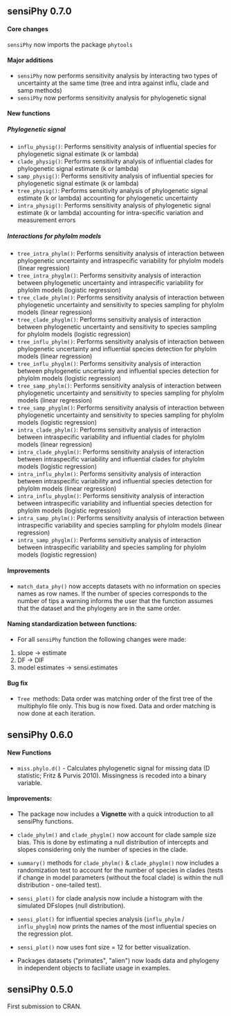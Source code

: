 ## sensiPhy 0.7.0
#### Core changes
`sensiPhy` now imports the package `phytools` 

#### Major additions
* `sensiPhy` now performs sensitivity analysis by interacting two types of uncertainty at the same time (tree and intra against influ, clade and samp methods)
* `sensiPhy` now performs sensitivity analysis for phylogenetic signal

#### New functions
##### Phylogenetic signal
*  `influ_physig()`: Performs sensitivity analysis of influential species for phylogenetic signal estimate (k or lambda)
*  `clade_physig()`: Performs sensitivity analysis of influential clades for phylogenetic signal estimate (k or lambda)
*  `samp_physig()`: Performs sensitivity analysis of influential species for phylogenetic signal estimate (k or lambda)
*  `tree_physig()`: Performs sensitivity analysis of phylogenetic signal estimate (k or lambda) accounting for phylogenetic uncertainty
*  `intra_physig()`: Performs sensitivity analysis of phylogenetic signal estimate (k or lambda) accounting for intra-specific variation and measurement errors
##### Interactions for phylolm models
*  `tree_intra_phylm()`: Performs sensitivity analysis of interaction between phylogenetic uncertainty and  intraspecific variability for phylolm models (linear regression)
*  `tree_intra_phyglm()`: Performs sensitivity analysis of interaction between phylogenetic uncertainty  and  intraspecific variability for phylolm models (logistic regression)
*  `tree_clade_phylm()`: Performs sensitivity analysis of interaction between phylogenetic uncertainty and sensitivity to species sampling for phylolm models (linear regression)
*  `tree_clade_phyglm()`: Performs sensitivity analysis of interaction between phylogenetic uncertainty  and sensitivity to species sampling for phylolm models (logistic regression)
*  `tree_influ_phylm()`: Performs sensitivity analysis of interaction between phylogenetic uncertainty and influential species detection for phylolm models (linear regression)
*  `tree_influ_phyglm()`: Performs sensitivity analysis of interaction between phylogenetic uncertainty and influential species detection for phylolm models (logistic regression)
*  `tree_samp_phylm()`: Performs sensitivity analysis of interaction between phylogenetic uncertainty and sensitivity to species sampling for phylolm models (linear regression)
*  `tree_samp_phyglm()`: Performs sensitivity analysis of interaction between phylogenetic uncertainty  and sensitivity to species sampling for phylolm models (logistic regression)
*  `intra_clade_phylm()`: Performs sensitivity analysis of interaction between intraspecific variability and influential clades for phylolm models (linear regression)
*  `intra_clade_phyglm()`: Performs sensitivity analysis of interaction between intraspecific variability and influential clades for phylolm models (logistic regression)
*  `intra_influ_phylm()`: Performs sensitivity analysis of interaction between intraspecific variability and influential species detection for phylolm models (linear regression)
*  `intra_influ_phyglm()`: Performs sensitivity analysis of interaction between intraspecific variability and influential species detection for phylolm models (logistic regression)
*  `intra_samp_phylm()`: Performs sensitivity analysis of interaction between intraspecific variability and species sampling for phylolm models (linear regression)
*  `intra_samp_phyglm()`: Performs sensitivity analysis of interaction between intraspecific variability and species sampling for phylolm models (logistic regression)

#### Improvements
* `match_data_phy()` now accepts datasets with no information on species names as row names. If the number of species corresponds to the number of tips a warning informs the user that the function assumes that the dataset and the phylogeny are in the same order.

#### Naming standardization between functions:
* For all `sensiPhy` function the following changes were made:
1. slope -> estimate
2. DF -> DIF
3. model estimates -> sensi.estimates

#### Bug fix
* `Tree `methods: Data order was matching order of the first tree of the multiphylo file only. This bug is now fixed. Data and order matching is now done at each iteration.


## sensiPhy 0.6.0

#### New Functions

* `miss.phylo.d()` - Calculates phylogenetic signal for missing data (D statistic; Fritz & Purvis 2010).
Missingness is recoded into a binary variable. 

#### Improvements:

* The package now includes a __Vignette__ with a quick introduction to all sensiPhy functions.

* `clade_phylm()` and `clade_phyglm()` now account for clade sample size bias.
This is done by estimating a null distribution of intercepts and slopes considering only
the number of species in the clade.

* `summary()` methods for `clade_phylm()` & `clade_phyglm()` now includes a randomization test
to account for the number of species in clades (tests if change in model parameters (without the focal clade) is within the null distribution - one-tailed test).

* `sensi_plot()` for clade analysis now include a histogram with the simulated DFslopes (null distribution).

* `sensi_plot()` for influential species analysis (`influ_phylm` / `influ_phyglm`) now prints the names
of the most influential species on the regression plot.

* `sensi_plot()` now uses font size = 12 for better visualization.

* Packages datasets ("primates", "alien") now loads data and phylogeny in independent objects to
faciliate usage in examples. 

## sensiPhy 0.5.0

First submission to CRAN.
